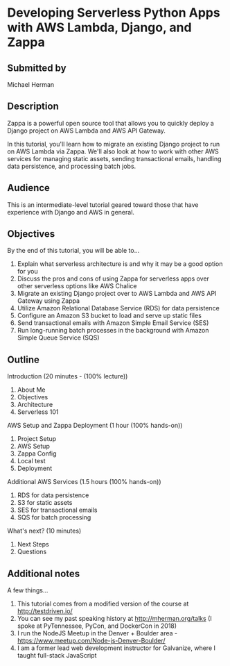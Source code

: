 # Developing Serverless Python Apps with AWS Lambda, Django, and Zappa

## Submitted by

Michael Herman

## Description

Zappa is a powerful open source tool that allows you to quickly deploy a Django project on AWS Lambda and AWS API Gateway.

In this tutorial, you'll learn how to migrate an existing Django project to run on AWS Lambda via Zappa. We'll also look at how to work with other AWS services for managing static assets, sending transactional emails, handling data persistence, and processing batch jobs.

## Audience

This is an intermediate-level tutorial geared toward those that have experience with Django and AWS in general.

## Objectives

By the end of this tutorial, you will be able to...

1. Explain what serverless architecture is and why it may be a good option for you
2. Discuss the pros and cons of using Zappa for serverless apps over other serverless options like AWS Chalice
3. Migrate an existing Django project over to AWS Lambda and AWS API Gateway using Zappa
4. Utilize Amazon Relational Database Service (RDS) for data persistence
5. Configure an Amazon S3 bucket to load and serve up static files
6. Send transactional emails with Amazon Simple Email Service (SES)
7. Run long-running batch processes in the background with Amazon Simple Queue Service (SQS)

## Outline

Introduction (20 minutes - (100% lecture))

1. About Me
2. Objectives
3. Architecture
4. Serverless 101

AWS Setup and Zappa Deployment (1 hour (100% hands-on))

1. Project Setup
2. AWS Setup
3. Zappa Config
4. Local test
5. Deployment

Additional AWS Services (1.5 hours (100% hands-on))

1. RDS for data persistence
2. S3 for static assets
3. SES for transactional emails
4. SQS for batch processing

What's next? (10 minutes)

1. Next Steps
2. Questions

## Additional notes

A few things...

1. This tutorial comes from a modified version of the course at http://testdriven.io/
2. You can see my past speaking history at http://mherman.org/talks (I spoke at PyTennessee, PyCon, and DockerCon in 2018)
3. I run the NodeJS Meetup in the Denver + Boulder area - https://www.meetup.com/Node-js-Denver-Boulder/
4. I am a former lead web development instructor for Galvanize, where I taught full-stack JavaScript
